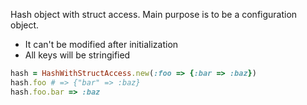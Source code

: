Hash object with struct access.
Main purpose is to be a configuration object.

* It can't be modified after initialization
* All keys will be stringified

```ruby
hash = HashWithStructAccess.new(:foo => {:bar => :baz})
hash.foo # => {"bar" => :baz}
hash.foo.bar => :baz
```

